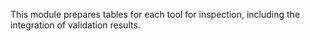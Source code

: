 This module prepares tables for each tool for inspection, including the integration of validation results.
